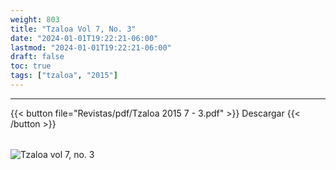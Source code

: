 ```yaml
---
weight: 803
title: "Tzaloa Vol 7, No. 3"
date: "2024-01-01T19:22:21-06:00"
lastmod: "2024-01-01T19:22:21-06:00"
draft: false
toc: true
tags: ["tzaloa", "2015"]
---
```

- - - - - - - - -
{{< button file="Revistas/pdf/Tzaloa 2015 7 - 3.pdf" >}}   Descargar {{< /button >}} 
######
![Tzaloa vol 7, no. 3](images/portada/7-3.jpeg)